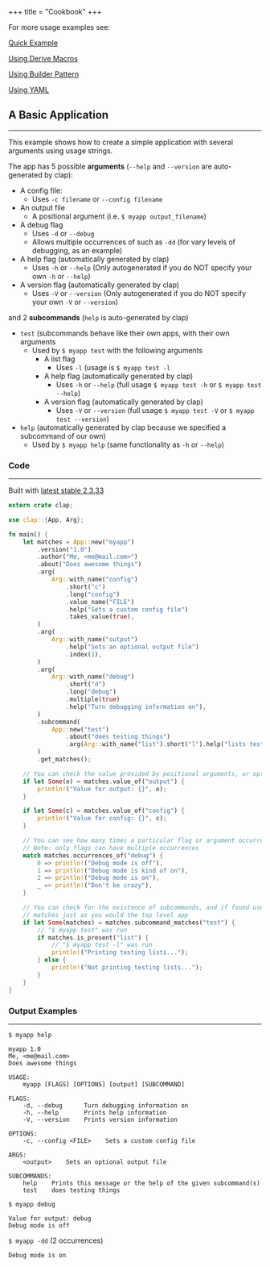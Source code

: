 +++
title = "Cookbook"
+++

For more usage examples see: 

[Quick Example](https://github.com/clap-rs/clap#quick-example)

[Using Derive Macros](https://github.com/clap-rs/clap#using-derive-macros)

[Using Builder Pattern](https://github.com/clap-rs/clap#using-builder-pattern)

[Using YAML](https://github.com/clap-rs/clap#using-yaml)


## A Basic Application
---

This example shows how to create a simple application with several arguments using usage strings.

The app has 5 possible **arguments** (`--help` and `--version` are auto-generated by clap):
- A config file: 
    + Uses `-c filename` or `--config filename`
- An output file
    + A positional argument (i.e. `$ myapp output_filename`)
- A debug flag
    + Uses `-d` or `--debug`
    + Allows multiple occurrences of such as `-dd` (for vary levels of debugging, as an example)
- A help flag (automatically generated by clap)
    + Uses `-h` or `--help` (Only autogenerated if you do NOT specify your own `-h` or `--help`)
- A version flag (automatically generated by clap)
    + Uses `-V` or `--version` (Only autogenerated if you do NOT specify your own `-V` or `--version`)

and 2 **subcommands** (`help` is auto-generated by clap)

- `test` (subcommands behave like their own apps, with their own arguments
    + Used by `$ myapp test` with the following arguments
        + A list flag
            + Uses `-l` (usage is `$ myapp test -l`
        + A help flag (automatically generated by clap)
            + Uses `-h` or `--help` (full usage `$ myapp test -h` or `$ myapp test --help`)
        + A version flag (automatically generated by clap)
            + Uses `-V` or `--version` (full usage `$ myapp test -V` or `$ myapp test --version`)
- `help` (automatically generated by clap because we specified a subcommand of our own)
    + Used by `$ myapp help` (same functionality as `-h` or `--help`)

### Code
---
Built with [latest stable 2.3.33](https://docs.rs/clap/2.33.3/clap/index.html)
```rust
extern crate clap;

use clap::{App, Arg};

fn main() {
    let matches = App::new("myapp")
        .version("1.0")
        .author("Me, <me@mail.com>")
        .about("Does awesome things")
        .arg(
            Arg::with_name("config")
                .short("c")
                .long("config")
                .value_name("FILE")
                .help("Sets a custom config file")
                .takes_value(true),
        )
        .arg(
            Arg::with_name("output")
                .help("Sets an optional output file")
                .index(1),
        )
        .arg(
            Arg::with_name("debug")
                .short("d")
                .long("debug")
                .multiple(true)
                .help("Turn debugging information on"),
        )
        .subcommand(
            App::new("test")
                .about("does testing things")
                .arg(Arg::with_name("list").short("l").help("lists test values")),
        )
        .get_matches();

    // You can check the value provided by positional arguments, or option arguments
    if let Some(o) = matches.value_of("output") {
        println!("Value for output: {}", o);
    }

    if let Some(c) = matches.value_of("config") {
        println!("Value for config: {}", c);
    }

    // You can see how many times a particular flag or argument occurred
    // Note: only flags can have multiple occurrences
    match matches.occurrences_of("debug") {
        0 => println!("Debug mode is off"),
        1 => println!("Debug mode is kind of on"),
        2 => println!("Debug mode is on"),
        _ => println!("Don't be crazy"),
    }

    // You can check for the existence of subcommands, and if found use their
    // matches just as you would the top level app
    if let Some(matches) = matches.subcommand_matches("test") {
        // "$ myapp test" was run
        if matches.is_present("list") {
            // "$ myapp test -l" was run
            println!("Printing testing lists...");
        } else {
            println!("Not printing testing lists...");
        }
    }
}
```
### Output Examples
---
`$ myapp help`

```
myapp 1.0
Me, <me@mail.com>
Does awesome things

USAGE:
    myapp [FLAGS] [OPTIONS] [output] [SUBCOMMAND]

FLAGS:
    -d, --debug      Turn debugging information on
    -h, --help       Prints help information
    -V, --version    Prints version information

OPTIONS:
    -c, --config <FILE>    Sets a custom config file

ARGS:
    <output>    Sets an optional output file

SUBCOMMANDS:
    help    Prints this message or the help of the given subcommand(s)
    test    does testing things
```

`$ myapp debug`

```
Value for output: debug
Debug mode is off
```

`$ myapp -dd` (2 occurrences)

```
Debug mode is on
```
